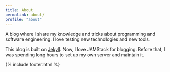 ```yaml
---
title: About
permalink: about/
profile: "about"
---
```


A blog where I share my knowledge and tricks about programming and software engineering. I love testing new technologies and new tools.

This blog is built on [Jekyll](https://jekyllrb.com/). Now, I love JAMStack for blogging. Before that, I was spending long hours to set up my own server and maintain it.

{% include footer.html %}
